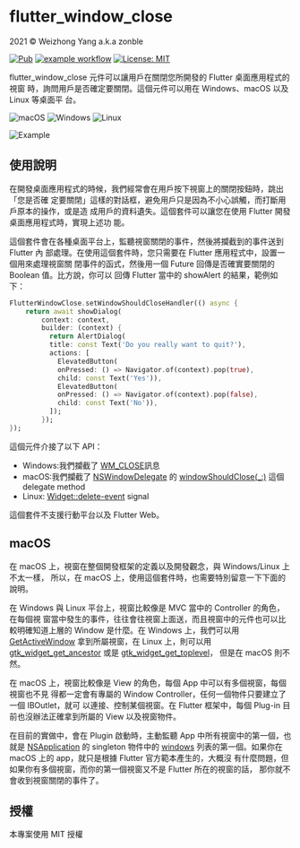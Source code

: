 # flutter_window_close

2021 © Weizhong Yang a.k.a zonble

[![Pub](https://img.shields.io/pub/v/flutter_window_close.svg)](https://pub.dartlang.org/packages/flutter_window_close) [![example workflow](https://github.com/zonble/flutter_window_close/actions/workflows/ci.yaml/badge.svg)](https://github.com/zonble/flutter_window_close/actions) [![License: MIT](https://img.shields.io/badge/License-MIT-yellow.svg)](https://github.com/zonble/flutter_window_close/blob/main/LICENSE)

flutter_window_close 元件可以讓用戶在關閉您所開發的 Flutter 桌面應用程式的視窗
時，詢問用戶是否確定要關閉。這個元件可以用在 Windows、macOS 以及 Linux 等桌面平
台。

![macOS](https://img.shields.io/badge/mac%20os-000000?style=for-the-badge&logo=macos&logoColor=F0F0F0)
![Windows](https://img.shields.io/badge/Windows-0078D6?style=for-the-badge&logo=windows&logoColor=white)
![Linux](https://img.shields.io/badge/Linux-FCC624?style=for-the-badge&logo=linux&logoColor=black)

![Example](https://raw.githubusercontent.com/zonble/flutter_window_close/main/close.gif)

## 使用說明

在開發桌面應用程式的時候，我們經常會在用戶按下視窗上的關閉按鈕時，跳出「您是否確
定要關閉」這樣的對話框，避免用戶只是因為不小心誤觸，而打斷用戶原本的操作，或是造
成用戶的資料遺失。這個套件可以讓您在使用 Flutter 開發桌面應用程式時，實現上述功
能。

這個套件會在各種桌面平台上，監聽視窗關閉的事件，然後將攔截到的事件送到 Flutter 內
部處理。在使用這個套件時，您只需要在 Flutter 應用程式中，設置一個用來處理視窗關
閉事件的函式，然後用一個 Future 回傳是否確實要關閉的 Boolean 值。比方說，你可以
回傳 Flutter 當中的 showAlert 的結果，範例如下：

```dart
FlutterWindowClose.setWindowShouldCloseHandler(() async {
    return await showDialog(
        context: context,
        builder: (context) {
          return AlertDialog(
          title: const Text('Do you really want to quit?'),
          actions: [
            ElevatedButton(
            onPressed: () => Navigator.of(context).pop(true),
            child: const Text('Yes')),
            ElevatedButton(
            onPressed: () => Navigator.of(context).pop(false),
            child: const Text('No')),
          ]);
        });
});
```

這個元件介接了以下 API：

- Windows:我們攔截了
  [WM_CLOSE](https://docs.microsoft.com/en-us/windows/win32/winmsg/wm-close)訊息
- macOS:我們攔截了
  [NSWindowDelegate](https://developer.apple.com/documentation/appkit/nswindowdelegate)
  的
  [windowShouldClose(\_:)](https://developer.apple.com/documentation/appkit/nswindowdelegate/1419380-windowshouldclose)
  這個 delegate method
- Linux:
  [Widget::delete-event](https://docs.gtk.org/gtk3/signal.Widget.delete-event.html)
  signal

這個套件不支援行動平台以及 Flutter Web。

## macOS

在 macOS 上，視窗在整個開發框架的定義以及開發觀念，與 Windows/Linux 上不太一樣，
所以，在 macOS 上，使用這個套件時，也需要特別留意一下下面的說明。

在 Windows 與 Linux 平台上，視窗比較像是 MVC 當中的 Controller 的角色，在每個視
窗當中發生的事件，往往會往視窗上面送，而且視窗中的元件也可以比較明確知道上層的
Window 是什麼。在 Windows 上，我們可以用
[GetActiveWindow](https://docs.microsoft.com/zh-tw/windows/win32/api/winuser/nf-winuser-getactivewindow)
拿到所屬視窗，在 Linux 上，則可以用
[gtk_widget_get_ancestor](https://people.gnome.org/~shaunm/girdoc/C/Gtk.Widget.get_ancestor.html)
或是
[gtk_widget_get_toplevel](https://people.gnome.org/~shaunm/girdoc/C/Gtk.Widget.get_toplevel.html)，
但是在 macOS 則不然。

在 macOS 上，視窗比較像是 View 的角色，每個 App 中可以有多個視窗，每個視窗也不見
得都一定會有專屬的 Window Controller，任何一個物件只要建立了一個 IBOutlet，就可
以連接、控制某個視窗。在 Flutter 框架中，每個 Plug-in 目前也沒辦法正確拿到所屬的
View 以及視窗物件。

在目前的實做中，會在 Plugin 啟動時，主動監聽 App 中所有視窗中的第一個，也就是
[NSApplication](https://developer.apple.com/documentation/appkit/nsapplication)
的 singleton 物件中的
[windows](https://developer.apple.com/documentation/appkit/nsapplication/1428402-windows)
列表的第一個。如果你在 macOS 上的 app，就只是根據 Flutter 官方範本產生的，大概沒
有什麼問題，但如果你有多個視窗，而你的第一個視窗又不是 Flutter 所在的視窗的話，
那你就不會收到視窗關閉的事件了。

## 授權

本專案使用 MIT 授權
